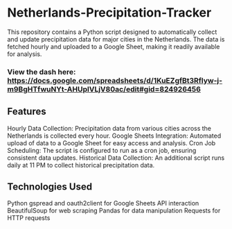 # Netherlands-Precipitation-Tracker
This repository contains a Python script designed to automatically collect and update precipitation data for major cities in the Netherlands. The data is fetched hourly and uploaded to a Google Sheet, making it readily available for analysis.

### View the dash here: https://docs.google.com/spreadsheets/d/1KuEZgfBt3Rflyw-j-m9BgHTfwuNYt-AHUplVLjV80ac/edit#gid=824926456


## Features
Hourly Data Collection: Precipitation data from various cities across the Netherlands is collected every hour.
Google Sheets Integration: Automated upload of data to a Google Sheet for easy access and analysis.
Cron Job Scheduling: The script is configured to run as a cron job, ensuring consistent data updates.
Historical Data Collection: An additional script runs daily at 11 PM to collect historical precipitation data.

## Technologies Used
Python
gspread and oauth2client for Google Sheets API interaction
BeautifulSoup for web scraping
Pandas for data manipulation
Requests for HTTP requests
